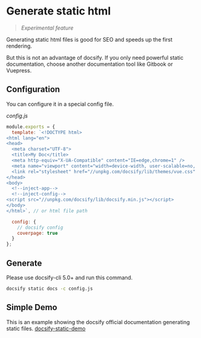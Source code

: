 # Generate static html

> _Experimental feature_

Generating static html files is good for SEO and speeds up the first rendering.

But this is not an advantage of docsify. If you only need powerful static documentation, choose another documentation tool like Gitbook or Vuepress.

## Configuration

You can configure it in a special config file.

_config.js_

```js
module.exports = {
  template: `<!DOCTYPE html>
<html lang="en">
<head>
  <meta charset="UTF-8">
  <title>My Doc</title>
  <meta http-equiv="X-UA-Compatible" content="IE=edge,chrome=1" />
  <meta name="viewport" content="width=device-width, user-scalable=no, initial-scale=1.0, maximum-scale=1.0, minimum-scale=1.0">
  <link rel="stylesheet" href="//unpkg.com/docsify/lib/themes/vue.css" title="vue">
</head>
<body>
  <!--inject-app-->
  <!--inject-config-->
<script src="//unpkg.com/docsify/lib/docsify.min.js"></script>
</body>
</html>`, // or html file path

  config: {
    // docsify config
    coverpage: true
  }
};
```

## Generate

Please use docsify-cli 5.0+ and run this command.

```sh
docsify static docs -c config.js
```

## Simple Demo

This is an example showing the docsify official documentation generating static files. [docsify-static-demo](https://github.com/docsifyjs/docsify-static-demo)
